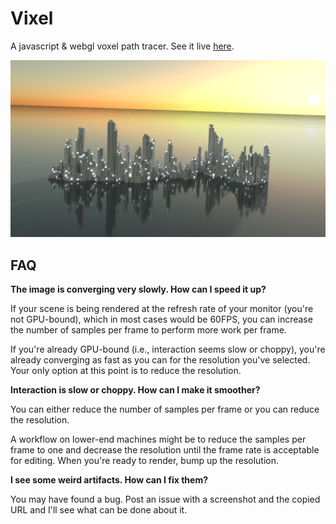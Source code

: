 # Vixel

A javascript & webgl voxel path tracer. See it live [here](https://wwwtyro.github.io/vixel).

![vixel screenshot](media/screenshot-000.png)

## FAQ

**The image is converging very slowly. How can I speed it up?**

If your scene is being rendered at the refresh rate of your monitor (you're not GPU-bound), which in most cases would be 60FPS, you can increase the number of samples per frame to perform more work per frame.

If you're already GPU-bound (i.e., interaction seems slow or choppy), you're already converging as fast as you can for the resolution you've selected. Your only option at this point is to reduce the resolution.

**Interaction is slow or choppy. How can I make it smoother?**

You can either reduce the number of samples per frame or you can reduce the resolution.

A workflow on lower-end machines might be to reduce the samples per frame to one and decrease the resolution until the frame rate is acceptable for editing. When you're ready to render, bump up the resolution.

**I see some weird artifacts. How can I fix them?**

You may have found a bug. Post an issue with a screenshot and the copied URL and I'll see what can be done about it.

